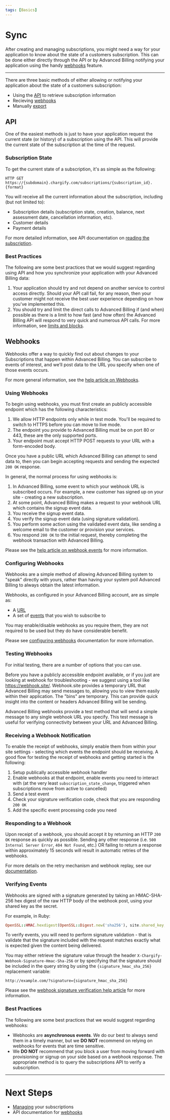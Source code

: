 ```yaml
---
tags: [Basics]
---
```


# Sync

After creating and managing subscriptions, you might need a way for your application to know about the state of a customers subscription. This can be done either directly through the API or by Advanced Billing notifying your application using the handy [webhooks](https://maxio-chargify.zendesk.com/hc/en-us/articles/5405568068365-Webhooks-Introduction) feature.

----------

There are three basic methods of either allowing or notifying your application about the state of a customers subscription:

- Using the [API](#api) to retrieve subscription information
- Recieving [webhooks](#receiving-a-webhook-notification)
- Manually [export](https://maxio-chargify.zendesk.com/hc/en-us/articles/5404681593741-Exporting-Data#locating-exports)

## API

One of the easiest methods is just to have your application request the current state (or history) of a subscription using the API. This will provide the current state of the subscription at the time of the request.

### Subscription State

To get the current state of a subscription, it's as simple as the following:

    HTTP GET https://{subdomain}.chargify.com/subscriptions/{subscription_id}.{format}

You will receive all the current information about the subscription, including (but not limited to):

 - Subscription details (subscription state, creation, balance, next assessment date, cancellation information, etc).
 - Customer details
 - Payment details

For more detailed information, see API documentation on [reading the subscription](https://developers.chargify.com/docs/api-docs/b3A6MTQxMDg0MDM-read-subscription).

### Best Practices

The following are some best practices that we would suggest regarding using API and how you synchronize your application with your Advanced Billing data:

1. Your application should try and not depend on another service to control access directly. Should your API call fail, for any reason, then your customer might not receive the best user experience depending on how you've implemented this.
2. You should try and limit the direct calls to Advanced Billing if (and when) possible as there is a limit to how fast (and how often) the Advanced Billing API will respond to very quick and numerous API calls. For more information, see [limits and blocks](https://developers.chargify.com/docs/developer-docs/fb8406f1615d1-api-guidelines#about-limits--blocks).

## Webhooks

Webhooks offer a way to quickly find out about changes to your Subscriptions that happen within Advanced Billing. You can subscribe to events of interest, and we’ll post data to the URL you specify when one of those events occurs.

For more general information, see the [help article on Webhooks](https://maxio-chargify.zendesk.com/hc/en-us/articles/5405568068365-Webhooks-Introduction).

### Using Webhooks

To begin using webhooks, you must first create an publicly accessible endpoint which has the following characteristics:

1. We allow HTTP endpoints only while in test mode. You'll be required to switch to HTTPS before you can move to live mode.
2. The endpoint you provide to Advanced Billing must be on port 80 or 443, these are the only supported ports.
3. Your endpoint must accept HTTP POST requests to your URL with a form-encoded body.

Once you have a public URL which Advanced Billing can attempt to send data to, then you can begin accepting requests and sending the expected `200 OK` response.

In general, the normal process for using webhooks is:

1. In Advanced Billing, some event to which your webhook URL is subscribed occurs. For example, a new customer has signed up on your site - creating a new subscription.
2. At some point, Advanced Billing makes a request to your webhook URL which contains the signup event data.
3. You receive the signup event data.
4. You verify the signup event data (using signature validation).
5. You perform some action using the validated event data, like sending a welcome email to the customer or provision your services.
6. You respond `200 OK` to the initial request, thereby completing the webhook transaction with Advanced Billing.

Please see the [help article on webhook events](https://maxio-chargify.zendesk.com/hc/en-us/articles/5405357509645-Webhooks-Reference#events) for more information.

### Configuring Webhooks

Webhooks are a simple method of allowing Advanced Billing system to "speak" directly with yours, rather than having your system poll Advanced Billing to always obtain the latest information.

Webhooks, as configured in your Advanced Billing account, are as simple as:

* A [URL](https://en.wikipedia.org/wiki/Uniform_Resource_Locator)
* A set of [events](https://maxio-chargify.zendesk.com/hc/en-us/articles/5405357509645#events) that you wish to subscribe to

You may enable/disable webhooks as you require them, they are not required to be used but they do have considerable benefit.

Please see [configuring webhooks](https://maxio-chargify.zendesk.com/hc/en-us/articles/5405357509645#configuring-webhooks) documentation for more information.

### Testing Webhooks

For initial testing, there are a number of options that you can use.

Before you have a publicly accessible endpoint available, or if you just are looking at webhook for troubleshooting - we suggest using a tool like https://webhook.site/. Webhook.site provides a temporary URL that Advanced Billing may send messages to, allowing you to view them easily within their application. The "bins" are temporary. This can provide quick insight into the content or headers Advanced Billing will be sending.

Advanced Billing webhooks provide a test method that will send a simple message to any single webhook URL you specify. This test message is useful for verifying connectivity between your URL and Advanced Billing.

### Receiving a Webhook Notification

To enable the receipt of webhooks, simply enable them from within your site settings - selecting which events the endpoint should be receiving. A good flow for testing the receipt of webhooks and getting started is the following:

1. Setup publically accessible webhook handler
2. Enable webhooks at that endpoint, enable events you need to interact with (at the very least `subscription_state_change`, triggered when subscriptions move from active to cancelled)
3. Send a test event
4. Check your signature verification code, check that you are responding `200 OK`
5. Add the specific event processing code you need

### Responding to a Webhook

Upon receipt of a webhook, you should accept it by returning an HTTP `200 OK` response as quickly as possible. Sending any other response (i.e. `500 Internal Server Error`, `404 Not Found`, etc.) OR failing to return a response within approximately 15 seconds will result in automatic retries of the webhooks.

For more details on the retry mechanism and webhook replay, see our [documentation](https://maxio-chargify.zendesk.com/hc/en-us/articles/5405357509645#webhook-acknowledgement-and-automatic-retries).

### Verifying Events

Webhooks are signed with a signature generated by taking an HMAC-SHA-256 hex digest of the raw HTTP body of the webhook post, using your shared key as the secret.

For example, in Ruby:
```ruby
OpenSSL::HMAC.hexdigest(OpenSSL::Digest.new('sha256'), site.shared_key, webhook.body)
```

To verify events, you will need to perform signature validation - that is validate that the signature included with the request matches exactly what is expected given the content being delivered.

You may either retrieve the signature value through the header `X-Chargify-Webhook-Signature-Hmac-Sha-256` or by specifying that the signature should be included in the query string by using the `{signature_hmac_sha_256} `replacement variable:

```http
http://example.com/?signature={signature_hmac_sha_256}
```
Please see the [webhook signature verification help article](https://maxio-chargify.zendesk.com/hc/en-us/articles/5405357509645-Webhooks-Reference#webhook-verification) for more information.

### Best Practices

The following are some best practices that we would suggest regarding webhooks:

* Webhooks are **asynchronous events**. We do our best to always send them in a timely manner, but we **DO NOT** recommend on relying on webhooks for events that are time sensitive.
* We **DO NOT** recommend that you block a user from moving forward with provisioning or signup on your side based on a webhook response. The appropriate method is to query the subscriptions API to verify a subscription.

----------

# Next Steps
- [Managing](./Subscriptions.md) your subscriptions
- API documentation for [webhooks](https://developers.chargify.com/docs/api-docs/b3A6MTQxMDgyNjU-create-endpoint)
